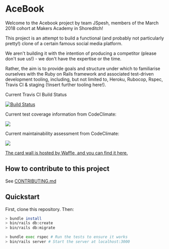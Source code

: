 # AceBook

Welcome to the Acebook project by team JSpesh, members of the March 2018 cohort at Makers Academy in Shoreditch!

This project is an attempt to build a functional (and probably not particularly pretty!) clone of a certain famous social media platform.

We aren't building it with the intention of producing a competitor (please don't sue us!) - we don't have the expertise or the time.

Rather, the aim is to provide goals and structure under which to familiarise ourselves with the Ruby on Rails framework and associated test-driven development tooling, including, but not limited to, Heroku, Rubocop, Rspec, Travis CI & staging (!insert further tooling here!).

Current Travis CI Build Status

[![Build Status](https://travis-ci.org/SamNiechcial/acebook-jspesh.svg?branch=master)](https://travis-ci.org/SamNiechcial/acebook-jspesh)

Current test coverage information from CodeClimate:

<a href="https://codeclimate.com/github/SamNiechcial/acebook-jspesh/test_coverage"><img src="https://api.codeclimate.com/v1/badges/412d87af8cabda3d63f9/test_coverage" /></a>

Current maintainability assessment from CodeClimate:

<a href="https://codeclimate.com/github/SamNiechcial/acebook-jspesh/maintainability"><img src="https://api.codeclimate.com/v1/badges/412d87af8cabda3d63f9/maintainability" /></a>

[The card wall is hosted by Waffle, and you can find it here.](https://waffle.io/SamNiechcial/acebook-jspesh)

## How to contribute to this project
See [CONTRIBUTING.md](CONTRIBUTING.md)

## Quickstart

First, clone this repository. Then:

```bash
> bundle install
> bin/rails db:create
> bin/rails db:migrate

> bundle exec rspec # Run the tests to ensure it works
> bin/rails server # Start the server at localhost:3000
```
